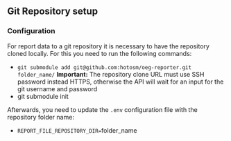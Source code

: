 ## Git Repository setup

### Configuration

For report data to a git repository it is necessary to have the repository cloned locally. For this you need to run the following commands:
- `git submodule add git@github.com:hotosm/oeg-reporter.git folder_name/` **Important:** The repository clone URL must use SSH password instead HTTPS, otherwise the API will wait for an input for the git username and password
- git submodule init

Afterwards, you need to update the `.env` configuration file with the repository folder name:
- `REPORT_FILE_REPOSITORY_DIR=`folder_name

